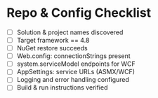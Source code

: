 # Repo & Config Checklist

- [ ] Solution & project names discovered
- [ ] Target framework == 4.8
- [ ] NuGet restore succeeds
- [ ] Web.config: connectionStrings present
- [ ] system.serviceModel endpoints for WCF
- [ ] AppSettings: service URLs (ASMX/WCF)
- [ ] Logging and error handling configured
- [ ] Build & run instructions verified
